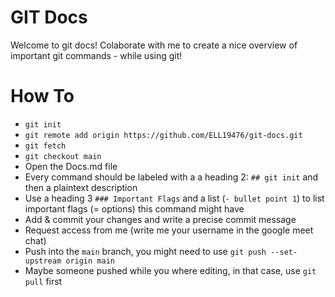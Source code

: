 # GIT Docs
Welcome to git docs! Colaborate with me to create a nice overview of important git commands - while using git!

# How To
- ```git init```
- ```git remote add origin https://github.com/ELL19476/git-docs.git```
- ```git fetch```
- ```git checkout main```
- Open the Docs.md file
- Every command should be labeled with a a heading 2: ```## git init``` and then a plaintext description
- Use a heading 3 ```### Important Flags``` and a list (```- bullet point 1```) to list important flags (= options) this command might have
- Add & commit your changes and write a precise commit message
- Request access from me (write me your username in the google meet chat)
- Push into the ```main``` branch, you might need to use ```git push --set-upstream origin main```
- Maybe someone pushed while you where editing, in that case, use ```git pull``` first
